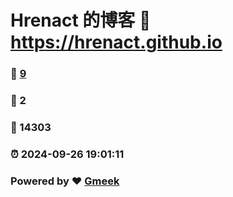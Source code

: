 # Hrenact 的博客 :link: https://hrenact.github.io 
### :page_facing_up: [9](https://hrenact.github.io/tag.html) 
### :speech_balloon: 2 
### :hibiscus: 14303 
### :alarm_clock: 2024-09-26 19:01:11 
### Powered by :heart: [Gmeek](https://github.com/Meekdai/Gmeek)
